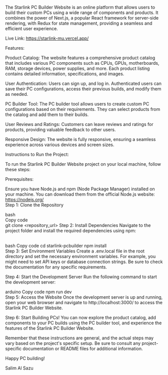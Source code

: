 The Starlink PC Builder Website is an online platform that allows users to build their custom PCs using a wide range of components and products. It combines the power of Next.js, a popular React framework for server-side rendering, with Redux for state management, providing a seamless and efficient user experience. 

Live Link: https://starlink-mu.vercel.app/ 

Features:

Product Catalog: The website features a comprehensive product catalog that includes various PC components such as CPUs, GPUs, motherboards, RAM, storage devices, power supplies, and more. Each product listing contains detailed information, specifications, and images.

User Authentication: Users can sign up, and log in. Authenticated users can save their PC configurations, access their previous builds, and modify them as needed.

PC Builder Tool: The PC builder tool allows users to create custom PC configurations based on their requirements. They can select products from the catalog and add them to their builds.




User Reviews and Ratings: Customers can leave reviews and ratings for products, providing valuable feedback to other users.

Responsive Design: The website is fully responsive, ensuring a seamless experience across various devices and screen sizes.

Instructions to Run the Project:

To run the Starlink PC Builder Website project on your local machine, follow these steps:

Prerequisites:

Ensure you have Node.js and npm (Node Package Manager) installed on your machine. You can download them from the official Node.js website: https://nodejs.org/  <br/>
Step 1: Clone the Repository

bash <br/>
Copy code <br/>
git clone <repository_url>
Step 2: Install Dependencies
Navigate to the project folder and install the required dependencies using npm:

<br/>
bash
Copy code
cd starlink-pcbuilder
npm install  <br/>
Step 3: Set Environment Variables
Create a .env.local file in the root directory and set the necessary environment variables. For example, you might need to set API keys or database connection strings. Be sure to check the documentation for any specific requirements.

Step 4: Start the Development Server
Run the following command to start the development server:

arduino 
Copy code
npm run dev <br/>
Step 5: Access the Website
Once the development server is up and running, open your web browser and navigate to http://localhost:3000/ to access the Starlink PC Builder Website.

Step 6: Start Building PCs!
You can now explore the product catalog, add components to your PC builds using the PC builder tool, and experience the features of the Starlink PC Builder Website.

Remember that these instructions are general, and the actual steps may vary based on the project's specific setup. Be sure to consult any project-specific documentation or README files for additional information.

Happy PC building!


Salim Al Sazu





